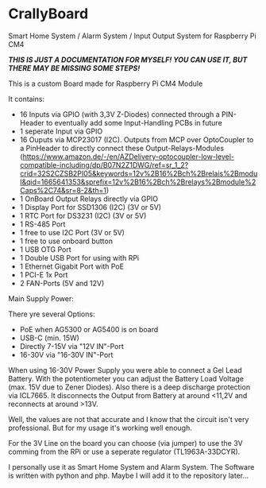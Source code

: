 # CrallyBoard
Smart Home System / Alarm System / Input Output System for Raspberry Pi CM4

***THIS IS JUST A DOCUMENTATION FOR MYSELF! YOU CAN USE IT, BUT THERE MAY BE MISSING SOME STEPS!***


This is a custom Board made for Raspberry Pi CM4 Module

It contains:

- 16 Inputs via GPIO (with 3,3V Z-Diodes) connected through a PIN-Header to eventually add some Input-Handling PCBs in future
- 1 seperate Input via GPIO
- 16 Ouputs via MCP23017 (I2C). Outputs from MCP over OptoCoupler to a PinHeader to directly connect these Output-Relays-Modules (https://www.amazon.de/-/en/AZDelivery-optocoupler-low-level-compatible-including/dp/B07N2Z1DWG/ref=sr_1_2?crid=32S2CZSB2PI05&keywords=12v%2B16%2Bch%2Brelais%2Bmodul&qid=1665641353&sprefix=12v%2B16%2Bch%2Brelays%2Bmodule%2Caps%2C74&sr=8-2&th=1)
- 1 OnBoard Output Relays directly via GPIO
- 1 Display Port for SSD1306 (I2C) (3V or 5V)
- 1 RTC Port for DS3231 (I2C) (3V or 5V)
- 1 RS-485 Port
- 1 free to use I2C Port (3V or 5V)
- 1 free to use onboard button
- 1 USB OTG Port
- 1 Double USB Port for using with RPi
- 1 Ethernet Gigabit Port with PoE
- 1 PCI-E 1x Port
- 2 FAN-Ports (5V and 12V)


Main Supply Power:

There yre several Options:

- PoE when AG5300 or AG5400 is on board
- USB-C (min. 15W)
- Directly 7-15V via "12V IN"-Port
- 16-30V via "16-30V IN"-Port

When using 16-30V Power Supply you were able to connect a Gel Lead Battery. With the potentiometer you can adjust the Battery Load Voltage (max. 15V due to Zener Diodes).
Also there is a deep discharge protection via ICL7665. It disconnects the Output from Battery at around <11,2V and reconnects at around >13V.

Well, the values are not that accurate and I know that the circuit isn't very professional. But for my usage it's working well enough.

For the 3V Line on the board you can choose (via jumper) to use the 3V comming from the RPi or use a seperate regulator (TL1963A-33DCYR).



I personally use it as Smart Home System and Alarm System. The Software is written with python and php. Maybe I will add it to the repository later...
